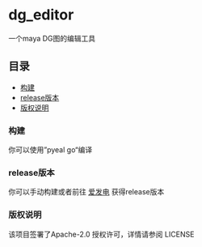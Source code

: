 # dg_editor
一个maya DG图的编辑工具



## 目录

- [构建](#构建)
- [release版本](#release版本)
- [版权说明](#版权说明)

### 构建

你可以使用”pyeal go“编译

### release版本

你可以手动构建或者前往
[爱发电](https://afdian.net/@Phantom_of_the_Cang)
获得release版本

### 版权说明

该项目签署了Apache-2.0 授权许可，详情请参阅 LICENSE